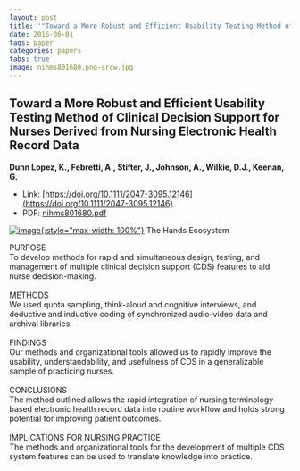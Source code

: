 ```yaml
---
layout: post
title: '"Toward a More Robust and Efficient Usability Testing Method of Clinical Decision Support for Nurses Derived from Nursing Electronic Health Record Data"'
date: 2016-06-01
tags: paper
categories: papers
tabs: true
image: nihms801680.png-srcw.jpg
---
```


## Toward a More Robust and Efficient Usability Testing Method of Clinical Decision Support for Nurses Derived from Nursing Electronic Health Record Data
**Dunn Lopez, K., Febretti, A., Stifter, J., Johnson, A., Wilkie, D.J., Keenan, G.**
- Link: [https://doi.org/10.1111/2047-3095.12146](https://doi.org/10.1111/2047-3095.12146)
- PDF: [nihms801680.pdf](/documents/nihms801680.pdf)


[![image](https://www.evl.uic.edu/output/originals/nihms801680.png-srcw.jpg){:style="max-width: 100%"}](https://www.evl.uic.edu/output/originals/nihms801680.png-srcw.jpg)
The Hands Ecosystem

PURPOSE<br>
To develop methods for rapid and simultaneous design, testing, and management of multiple clinical decision support (CDS) features to aid nurse decision-making.<br><br>
METHODS<br>
We used quota sampling, think-aloud and cognitive interviews, and deductive and inductive coding of synchronized audio-video data and archival libraries.<br><br>
FINDINGS<br>
Our methods and organizational tools allowed us to rapidly improve the usability, understandability, and usefulness of CDS in a generalizable sample of practicing nurses.<br><br>
CONCLUSIONS<br>
The method outlined allows the rapid integration of nursing terminology-based electronic health record data into routine workflow and holds strong potential for improving patient outcomes.<br><br>
IMPLICATIONS FOR NURSING PRACTICE<br>
The methods and organizational tools for the development of multiple CDS system features can be used to translate knowledge into practice.